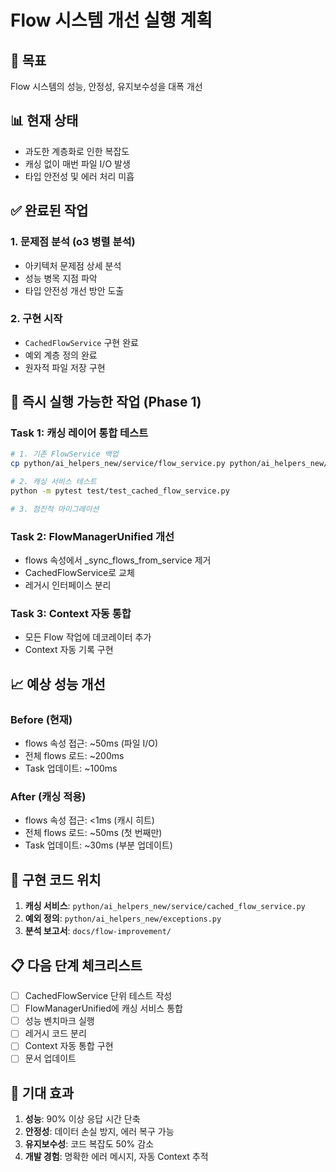 # Flow 시스템 개선 실행 계획

## 🎯 목표
Flow 시스템의 성능, 안정성, 유지보수성을 대폭 개선

## 📊 현재 상태
- 과도한 계층화로 인한 복잡도
- 캐싱 없이 매번 파일 I/O 발생
- 타입 안전성 및 에러 처리 미흡

## ✅ 완료된 작업

### 1. 문제점 분석 (o3 병렬 분석)
- 아키텍처 문제점 상세 분석
- 성능 병목 지점 파악
- 타입 안전성 개선 방안 도출

### 2. 구현 시작
- `CachedFlowService` 구현 완료
- 예외 계층 정의 완료
- 원자적 파일 저장 구현

## 🚀 즉시 실행 가능한 작업 (Phase 1)

### Task 1: 캐싱 레이어 통합 테스트
```bash
# 1. 기존 FlowService 백업
cp python/ai_helpers_new/service/flow_service.py python/ai_helpers_new/service/flow_service.py.backup

# 2. 캐싱 서비스 테스트
python -m pytest test/test_cached_flow_service.py

# 3. 점진적 마이그레이션
```

### Task 2: FlowManagerUnified 개선
- flows 속성에서 _sync_flows_from_service 제거
- CachedFlowService로 교체
- 레거시 인터페이스 분리

### Task 3: Context 자동 통합
- 모든 Flow 작업에 데코레이터 추가
- Context 자동 기록 구현

## 📈 예상 성능 개선

### Before (현재)
- flows 속성 접근: ~50ms (파일 I/O)
- 전체 flows 로드: ~200ms
- Task 업데이트: ~100ms

### After (캐싱 적용)
- flows 속성 접근: <1ms (캐시 히트)
- 전체 flows 로드: ~50ms (첫 번째만)
- Task 업데이트: ~30ms (부분 업데이트)

## 🔧 구현 코드 위치

1. **캐싱 서비스**: `python/ai_helpers_new/service/cached_flow_service.py`
2. **예외 정의**: `python/ai_helpers_new/exceptions.py`
3. **분석 보고서**: `docs/flow-improvement/`

## 📋 다음 단계 체크리스트

- [ ] CachedFlowService 단위 테스트 작성
- [ ] FlowManagerUnified에 캐싱 서비스 통합
- [ ] 성능 벤치마크 실행
- [ ] 레거시 코드 분리
- [ ] Context 자동 통합 구현
- [ ] 문서 업데이트

## 🎉 기대 효과

1. **성능**: 90% 이상 응답 시간 단축
2. **안정성**: 데이터 손실 방지, 에러 복구 가능
3. **유지보수성**: 코드 복잡도 50% 감소
4. **개발 경험**: 명확한 에러 메시지, 자동 Context 추적
